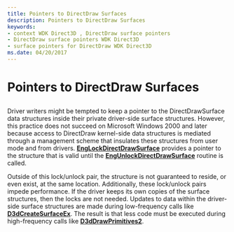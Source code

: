 ```yaml
---
title: Pointers to DirectDraw Surfaces
description: Pointers to DirectDraw Surfaces
keywords:
- context WDK Direct3D , DirectDraw surface pointers
- DirectDraw surface pointers WDK Direct3D
- surface pointers for DirectDraw WDK Direct3D
ms.date: 04/20/2017
---
```


# Pointers to DirectDraw Surfaces


## <span id="ddk_pointers_to_directdraw_surfaces_gg"></span><span id="DDK_POINTERS_TO_DIRECTDRAW_SURFACES_GG"></span>


Driver writers might be tempted to keep a pointer to the DirectDrawSurface data structures inside their private driver-side surface structures. However, this practice does not succeed on Microsoft Windows 2000 and later because access to DirectDraw kernel-side data structures is mediated through a management scheme that insulates these structures from user mode and from drivers. [**EngLockDirectDrawSurface**](/windows/win32/api/winddi/nf-winddi-englockdirectdrawsurface) provides a pointer to the structure that is valid until the [**EngUnlockDirectDrawSurface**](/windows/win32/api/winddi/nf-winddi-engunlockdirectdrawsurface) routine is called.

Outside of this lock/unlock pair, the structure is not guaranteed to reside, or even exist, at the same location. Additionally, these lock/unlock pairs impede performance. If the driver keeps its own copies of the surface structures, then the locks are not needed. Updates to data within the driver-side surface structures are made during low-frequency calls like [**D3dCreateSurfaceEx**](/windows/win32/api/ddrawint/nc-ddrawint-pdd_createsurfaceex). The result is that less code must be executed during high-frequency calls like [**D3dDrawPrimitives2**](/windows-hardware/drivers/ddi/d3dhal/nc-d3dhal-lpd3dhal_drawprimitives2cb).

 

